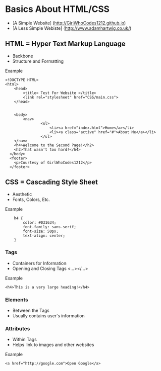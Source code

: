 # Basics About HTML/CSS
- [A Simple Website] (http://GirlWhoCodes1212.github.io)
- [A Less Simple Webiste] (http://www.adamhartwig.co.uk/)

## HTML = Hyper Text Markup Language
- Backbone
- Structure and Formatting

Example
```
<!DOCTYPE HTML>
<html>
	<head>
		<title> Test For Website </title>
		<link rel="stylesheet" href="CSS/main.css">
	</head>


	<body>
		<nav>
      			<ul>
        			<li><a href="index.html">Home</a></li>
        			<li><a class="active" href="#">About Me</a></li>
      			</ul>
    </nav>
    <h4>Welcome to the Second Page!</h2>
    <h2>That wasn't too hard!</h4>
  </body>
  <footer>
    <p>Courtesy of GirlWhoCodes1212</p>
  </footer>
  ```
  
## CSS = Cascading Style Sheet
- Aesthetic
- Fonts, Colors, Etc.

Example
```
	h4 { 
		color: #031634;
		font-family: sans-serif;
		font-size: 50px;
		text-align: center; 
	}
```

### Tags
- Containers for Information
- Opening and Closing Tags <...></...>

Example
```
<h4>This is a very large heading!</h4>
```

### Elements
- Between the Tags
- Usually contains user's information

### Attributes
- Within Tags
- Helps link to images and other websites

Example
```
<a href="http://google.com">Open Google</a>
```



  
